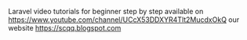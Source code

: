 Laravel video tutorials for beginner step by step available on https://www.youtube.com/channel/UCcX53DDXYR4Tlt2MucdxOkQ our website https://scqq.blogspot.com
